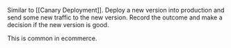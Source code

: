 Similar to [[Canary Deployment]]. Deploy a new version into production and send some new traffic to the new version. Record the outcome and make a decision if the new version is good.

This is common in ecommerce.